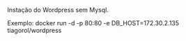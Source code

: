 Instação do Wordpress sem Mysql.

Exemplo: docker run -d -p 80:80 -e DB_HOST=172.30.2.135 tiagorol/wordpress

